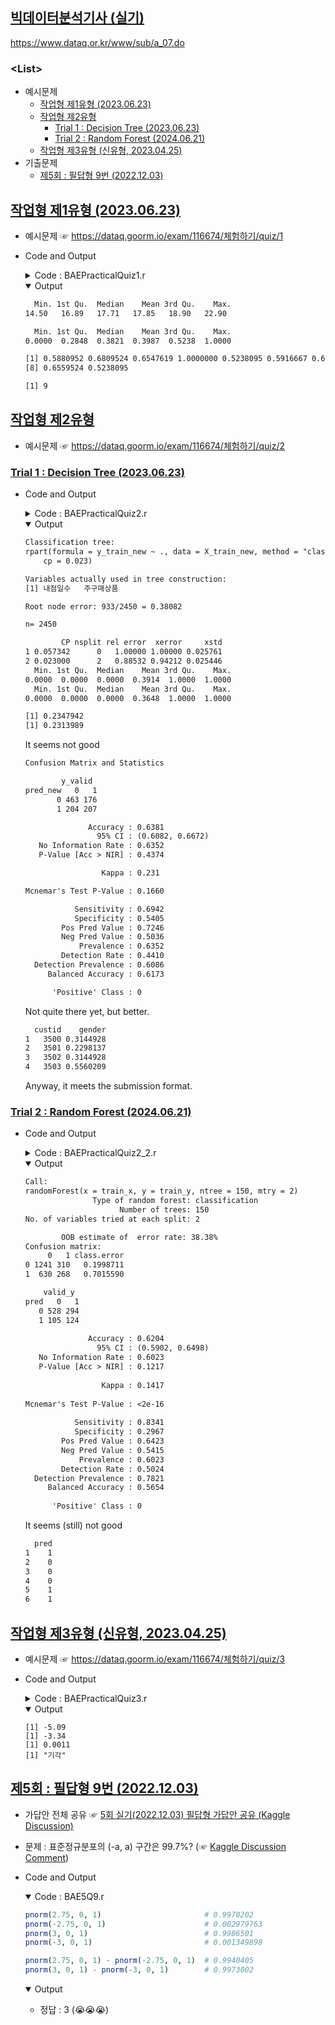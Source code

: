 ## [빅데이터분석기사 (실기)](../README.md#빅데이터분석기사-실기)

https://www.dataq.or.kr/www/sub/a_07.do


### \<List>

- 예시문제
  - [작업형 제1유형 (2023.06.23)](#작업형-제1유형-20230623)
  - [작업형 제2유형](#작업형-제2유형)
    - [Trial 1 : Decision Tree (2023.06.23)](#trial-1--decision-tree-20230623)
    - [Trial 2 : Random Forest (2024.06.21)](#trial-2--random-forest-20240621)
  - [작업형 제3유형 (신유형, 2023.04.25)](#작업형-제3유형-신유형-20230425)
- 기출문제
  - [제5회 : 필답형 9번 (2022.12.03)](#제5회--필답형-9번-20221203)



## [작업형 제1유형 (2023.06.23)](#list)

- 예시문제 ☞ https://dataq.goorm.io/exam/116674/체험하기/quiz/1
- Code and Output
  <details>
    <summary>Code : BAEPracticalQuiz1.r</summary>

  ```r
  # 출력을 원할 경우 print() 함수 활용
  # 예시) print(df.head())

  # setwd(), getwd() 등 작업 폴더 설정 불필요
  # 파일 경로 상 내부 드라이브 경로(C: 등) 접근 불가

  # 데이터 파일 읽기 예제
  a <- read.csv("data/mtcars.csv", header=TRUE)
  ```
  ```r
  # 사용자 코딩

  # print(head(a))                                            # need to wrap with print()
  # str(a)
  # summary(a)

  qsec <- a$qsec
  print(summary(qsec))

  qsec_cvt <- (qsec - min(qsec)) / (max(qsec) - min(qsec))
  print(summary(qsec_cvt))

  qsec_over_median <-qsec_cvt[qsec_cvt>0.5]
  print(qsec_over_median)
  ans = length(qsec_over_median)
  ```
  ```r
  # 답안 제출 예시
  # print(변수명)

  print(ans)
  ```
  </details>
  <details open="">
    <summary>Output</summary>

  ```txt
    Min. 1st Qu.  Median    Mean 3rd Qu.    Max.
  14.50   16.89   17.71   17.85   18.90   22.90
  ```
  ```txt
    Min. 1st Qu.  Median    Mean 3rd Qu.    Max.
  0.0000  0.2848  0.3821  0.3987  0.5238  1.0000
  ```
  ```txt
  [1] 0.5880952 0.6809524 0.6547619 1.0000000 0.5238095 0.5916667 0.6428571
  [8] 0.6559524 0.5238095
  ```
  ```txt
  [1] 9
  ```
  </details>


## [작업형 제2유형](#list)

- 예시문제 ☞ https://dataq.goorm.io/exam/116674/체험하기/quiz/2

### [Trial 1 : Decision Tree (2023.06.23)](#작업형-제2유형)

- Code and Output
  <details>
    <summary>Code : BAEPracticalQuiz2.r</summary>

  ```r
  # 출력을 원할 경우 print() 함수 활용
  # 예시) print(df.head())

  # setwd(), getwd() 등 작업 폴더 설정 불필요
  # 파일 경로 상 내부 드라이브 경로(C: 등) 접근 불가

  X_test = read.csv('data/X_test.csv') 
  X_train = read.csv('data/X_train.csv') 
  y_train = read.csv('data/y_train.csv')
  ```
  ```r
  # 사용자 코딩
  library(rpart)
  library(caret)
  ```
  ```r
  # 1. Data Skimming

  # print(str(X_train))
  # print(str(y_train))
  # print(str(X_test))
  # print(summary(X_train))
  # print(summary(y_train))
  # table(y_train[2])
  ```
  ```r
  # 2. Data Pre-processing

  # print(head(X_train[order(X_train$총구매액, decreasing=T),]))                      # don't remove outliers in 최대구매액
  # print(head(X_train[is.na(X_train$환불금액),]))                                    # remove or replace as 0 when 환불금액 == 0?
  X_train[is.na(X_train$환불금액),]$환불금액 <- 0                                         # replace as 0
  # print(summary(X_train))

  # print(help(sample))
  n <- nrow(X_train)
  set.seed(230623)
  idx <- sample(n, n * 0.7, replace=F)

  X_train_new <- X_train[idx, -1]                                                 # remove cust_id
  y_train_new <- y_train[idx, 2]
  X_valid <- X_train[-idx, -1]
  y_valid <- y_train[-idx, 2]

  # print(str(X_train_new))
  # print(summary(X_train_new))
  # print(str(y_train_new))
  ```
  ```r
  # 3. Model Fitting

  # print(summary(train_new[, 1]))                                                # idx doesn't start from 0!
  model <- rpart(y_train_new ~ ., data = X_train_new, method = "class", cp = 0.023)
  printcp(model)
  ```
  ```r
  # 4. Validation

  pred <- predict(model, newdata = X_valid, method = "class")
  pred_new <- pred[, 2]
  # print(summary(pred))
  # print(summary(pred_new))
  pred_new[pred_new>=0.5] <- 1
  pred_new[pred_new<0.5] <- 0
  print(summary(pred_new))
  print(summary(y_valid))

  print(cor(pred[, 2], y_valid))                                                  # 0.2347942
  print(cor(pred_new, y_valid))                                                   # 0.2313989
  # print(table(pred_new, y_valid))
  # pred_new   0   1
  #        0 463 176
  #        1 204 207
  # Seems not good
  print(confusionMatrix(table(pred_new, y_valid)))
  #            Accuracy : 0.6381
  #              95% CI : (0.6082, 0.6672)
  # No Information Rate : 0.6352
  # P-Value [Acc > NIR] : 0.4374
  ```
  ```r
  # 5. Submission

  # 답안 제출 참고
  # 아래 코드 변수명과 수험번호를 개인별로 변경하여 활용
  # write.csv(변수명,'003000000.csv',row.names=F) 
  pred2 <- predict(model, newdata = X_test, method = "class")
  ans <- data.frame(X_test[, 1], pred2[, 2])
  colnames(ans) <- c("custid", "gender")
  print(head(ans))
  # print(summary(ans))
  write.csv(ans,'data/003000000.csv',row.names=F)
  ```
  </details>
  <details open="">
    <summary>Output</summary>

  ```txt
  Classification tree:
  rpart(formula = y_train_new ~ ., data = X_train_new, method = "class",
      cp = 0.023)

  Variables actually used in tree construction:
  [1] 내점일수   주구매상품

  Root node error: 933/2450 = 0.38082

  n= 2450

          CP nsplit rel error  xerror     xstd
  1 0.057342      0   1.00000 1.00000 0.025761
  2 0.023000      2   0.88532 0.94212 0.025446
    Min. 1st Qu.  Median    Mean 3rd Qu.    Max.
  0.0000  0.0000  0.0000  0.3914  1.0000  1.0000
    Min. 1st Qu.  Median    Mean 3rd Qu.    Max.
  0.0000  0.0000  0.0000  0.3648  1.0000  1.0000
  ```
  ```txt
  [1] 0.2347942
  [1] 0.2313989
  ```
  It seems not good
  ```txt
  Confusion Matrix and Statistics

          y_valid
  pred_new   0   1
         0 463 176
         1 204 207

                Accuracy : 0.6381
                  95% CI : (0.6082, 0.6672)
     No Information Rate : 0.6352
     P-Value [Acc > NIR] : 0.4374

                   Kappa : 0.231

  Mcnemar's Test P-Value : 0.1660

             Sensitivity : 0.6942
             Specificity : 0.5405
          Pos Pred Value : 0.7246
          Neg Pred Value : 0.5036
              Prevalence : 0.6352
          Detection Rate : 0.4410
    Detection Prevalence : 0.6086
       Balanced Accuracy : 0.6173

        'Positive' Class : 0
  ```
  Not quite there yet, but better.
  ```txt
    custid    gender
  1   3500 0.3144928
  2   3501 0.2298137
  3   3502 0.3144928
  4   3503 0.5560209
  ```
  Anyway, it meets the submission format.
  </details>

### [Trial 2 : Random Forest (2024.06.21)](#작업형-제2유형)

- Code and Output
  <details>
    <summary>Code : BAEPracticalQuiz2_2.r</summary>

  ```r
  # 출력을 원할 경우 print() 함수 활용
  # 예시) print(df.head())

  # setwd(), getwd() 등 작업 폴더 설정 불필요
  # 파일 경로 상 내부 드라이브 경로(C: 등) 접근 불가

  train = read.csv("data/customer_train.csv")                 # no file in the local environment
  test = read.csv("data/customer_test.csv")
  ```
  ```r
  # 0. Import Libraries

  library(randomForest)
  library(caret)
  ```
  ```r
  # 1. Data Skimming

  str(train[,-11])
  # summary(train[,-11])
  str(test)
  # summary(test)
  ```
  ```r
  # 2. Data Pre-processing

  data <- merge(train, test, all=TRUE)                            # all=TRUE : Outer Join
  # str(data)
  # summary(data)

  data$주구매상품 <- as.numeric(data$주구매상품)
  data$주구매지점 <- as.numeric(data$주구매지점)
  data <- subset(data, select = -환불금액)                        # do not need ''
  data$성별 <- as.factor(data$성별)                               # Y should be a factor
  # str(data)
  # summary(data)

  train <- data[1:3500,]
  test <- data[3501:5982,-10]
  # str(train)
  # str(test)

  # help(sample)
  idx <- sample(0:3500, 3500 * 0.7)                           # 0:3500 should be a sequence
  # str(idx)
  # summary(idx)

  train_x <- train[idx, -10]
  train_y <- train[idx, 10]
  valid_x <- train[-idx, -10]
  valid_y <- train[-idx, 10]
  # str(train_x)
  # str(train_y)
  # str(valid_x)
  # str(valid_y)
  ```
  ```r
  # 3. Model Fitting

  # help(randomForest)
  mf <- randomForest(train_x, train_y, mtry=2, ntree=150)
  print(mf)
  ```
  ```r
  # 4. Validation

  # help(predict.randomForest)
  pred <- predict(mf, valid_x)                                # not predict.randomForest
  # str(pred)
  # summary(pred)
  cm <- table(pred, valid_y)

  print(confusionMatrix(cm))                                  # from caret
  ```
  ```r
  # 5. Submission

  ans <- predict(mf, test)
  ans <- data.frame(pred=ans)
  # print(head(ans))
  # str(ans)
  # summary(ans)

  # 답안 제출 참고
  # 아래 코드는 예시이며 변수명 등 개인별로 변경하여 활용
  write.csv(ans, "result.csv", row.names = FALSE)

  # 5.1 답안 확인
  result = read.csv("result.csv")
  head(result)
  ```
  </details>
  <details open="">
    <summary>Output</summary>

  ```txt
  Call:
  randomForest(x = train_x, y = train_y, ntree = 150, mtry = 2) 
                 Type of random forest: classification
                       Number of trees: 150
  No. of variables tried at each split: 2

          OOB estimate of  error rate: 38.38%
  Confusion matrix:
       0   1 class.error
  0 1241 310   0.1998711
  1  630 268   0.7015590
  ```
  ```txt
      valid_y
  pred   0   1
     0 528 294
     1 105 124
                                            
                Accuracy : 0.6204          
                  95% CI : (0.5902, 0.6498)
     No Information Rate : 0.6023          
     P-Value [Acc > NIR] : 0.1217          
                                            
                   Kappa : 0.1417          
                                            
  Mcnemar's Test P-Value : <2e-16          
                                            
             Sensitivity : 0.8341          
             Specificity : 0.2967          
          Pos Pred Value : 0.6423          
          Neg Pred Value : 0.5415          
              Prevalence : 0.6023          
          Detection Rate : 0.5024          
    Detection Prevalence : 0.7821          
       Balanced Accuracy : 0.5654          
                                            
        'Positive' Class : 0 
  ```
  It seems (still) not good
  ```txt
    pred
  1    1
  2    0
  3    0
  4    0
  5    1
  6    1
  ```
  </details>


## [작업형 제3유형 (신유형, 2023.04.25)](#list)

- 예시문제 ☞ https://dataq.goorm.io/exam/116674/체험하기/quiz/3
- Code and Output
  <details>
    <summary>Code : BAEPracticalQuiz3.r</summary>

  ```r
  # 출력을 원할 경우 print() 함수 활용
  # 예시) print(df.head())

  # setwd(), getwd() 등 작업 폴더 설정 불필요
  # 파일 경로 상 내부 드라이브 경로(C: 등) 접근 불가

  # 데이터 파일 읽기 예제
  a <- read.csv("data/blood_pressure.csv", header=TRUE)
  ```
  ```r
  # 사용자 코딩
  # str(a)
  # summary(a)

  attach(a)

  # (a)
  sample_mean = mean(bp_after - bp_before)
  ans_a = round(sample_mean, 2)

  # (b)
  result = t.test(bp_after - bp_before, mu = 0, var.equal = TRUE)
  # print(result)
  ans_b = round(as.numeric(result[1]), 2)

  # (c)
  ans_c1 = round(as.numeric(result[3]), 4)
  if (ans_c1 < 0.05) {
    ans_c2 = "기각"
  } else {
    ans_c2 = "채택"
  }
  ```
  ```r
  # 답안 제출 예시
  # print(변수명)
  print(ans_a)                                                # -5.09
  print(ans_b)                                                # t-statistic = -3.34
  print(ans_c1)                                               # p-value = 0.0011 < 0.05
  print(ans_c2)                                               # 기각

  detach(a)
  ```
  </details>
  <details open="">
    <summary>Output</summary>

  ```
  [1] -5.09
  [1] -3.34
  [1] 0.0011
  [1] "기각"
  ```
  </details>


## [제5회 : 필답형 9번 (2022.12.03)](#list)

- 가답안 전체 공유 ☞ [5회 실기(2022.12.03) 필답형 가답안 공유 (Kaggle Discussion)](https://www.kaggle.com/datasets/agileteam/bigdatacertificationkr/discussion/370155)
- 문제 : 표준정규분포의 (-a, a) 구간은 99.7%? (☞ [Kaggle Discussion Comment](https://www.kaggle.com/datasets/agileteam/bigdatacertificationkr/discussion/370155#2055310))
- Code and Output
  <details open="">
    <summary>Code : BAE5Q9.r</summary>

  ```r
  pnorm(2.75, 0, 1)                       # 0.9970202
  pnorm(-2.75, 0, 1)                      # 0.002979763
  pnorm(3, 0, 1)                          # 0.9986501
  pnorm(-3, 0, 1)                         # 0.001349898

  pnorm(2.75, 0, 1) - pnorm(-2.75, 0, 1)  # 0.9940405
  pnorm(3, 0, 1) - pnorm(-3, 0, 1)        # 0.9973002
  ```
  </details>
  <details open="">
    <summary>Output</summary>

  - 정답 : 3 (:sob::sob::sob:)
  </details>